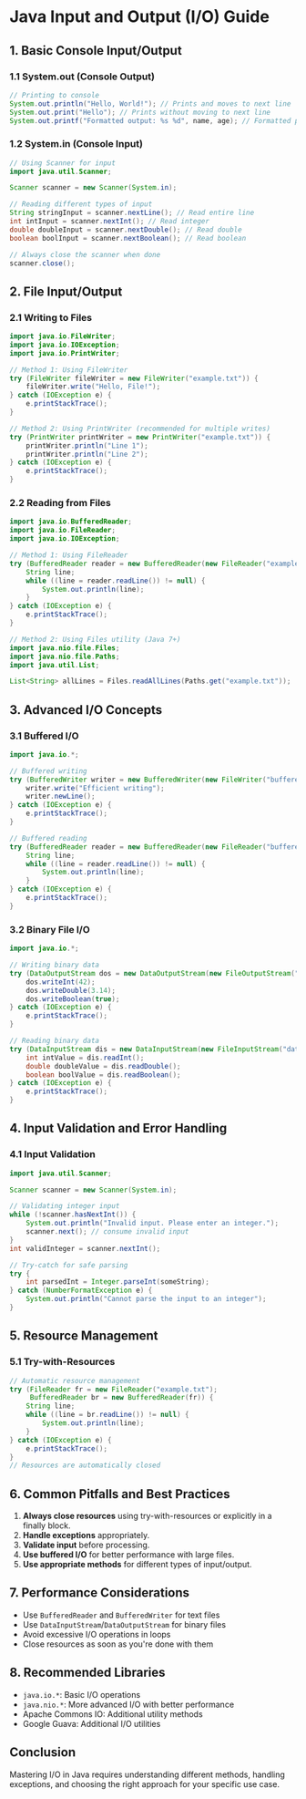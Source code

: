 # Java Input and Output (I/O) Guide

## 1. Basic Console Input/Output

### 1.1 System.out (Console Output)
```java
// Printing to console
System.out.println("Hello, World!"); // Prints and moves to next line
System.out.print("Hello"); // Prints without moving to next line
System.out.printf("Formatted output: %s %d", name, age); // Formatted printing
```

### 1.2 System.in (Console Input)
```java
// Using Scanner for input
import java.util.Scanner;

Scanner scanner = new Scanner(System.in);

// Reading different types of input
String stringInput = scanner.nextLine(); // Read entire line
int intInput = scanner.nextInt(); // Read integer
double doubleInput = scanner.nextDouble(); // Read double
boolean boolInput = scanner.nextBoolean(); // Read boolean

// Always close the scanner when done
scanner.close();
```

## 2. File Input/Output

### 2.1 Writing to Files
```java
import java.io.FileWriter;
import java.io.IOException;
import java.io.PrintWriter;

// Method 1: Using FileWriter
try (FileWriter fileWriter = new FileWriter("example.txt")) {
    fileWriter.write("Hello, File!");
} catch (IOException e) {
    e.printStackTrace();
}

// Method 2: Using PrintWriter (recommended for multiple writes)
try (PrintWriter printWriter = new PrintWriter("example.txt")) {
    printWriter.println("Line 1");
    printWriter.println("Line 2");
} catch (IOException e) {
    e.printStackTrace();
}
```

### 2.2 Reading from Files
```java
import java.io.BufferedReader;
import java.io.FileReader;
import java.io.IOException;

// Method 1: Using FileReader
try (BufferedReader reader = new BufferedReader(new FileReader("example.txt"))) {
    String line;
    while ((line = reader.readLine()) != null) {
        System.out.println(line);
    }
} catch (IOException e) {
    e.printStackTrace();
}

// Method 2: Using Files utility (Java 7+)
import java.nio.file.Files;
import java.nio.file.Paths;
import java.util.List;

List<String> allLines = Files.readAllLines(Paths.get("example.txt"));
```

## 3. Advanced I/O Concepts

### 3.1 Buffered I/O
```java
import java.io.*;

// Buffered writing
try (BufferedWriter writer = new BufferedWriter(new FileWriter("buffered.txt"))) {
    writer.write("Efficient writing");
    writer.newLine();
} catch (IOException e) {
    e.printStackTrace();
}

// Buffered reading
try (BufferedReader reader = new BufferedReader(new FileReader("buffered.txt"))) {
    String line;
    while ((line = reader.readLine()) != null) {
        System.out.println(line);
    }
} catch (IOException e) {
    e.printStackTrace();
}
```

### 3.2 Binary File I/O
```java
import java.io.*;

// Writing binary data
try (DataOutputStream dos = new DataOutputStream(new FileOutputStream("data.bin"))) {
    dos.writeInt(42);
    dos.writeDouble(3.14);
    dos.writeBoolean(true);
} catch (IOException e) {
    e.printStackTrace();
}

// Reading binary data
try (DataInputStream dis = new DataInputStream(new FileInputStream("data.bin"))) {
    int intValue = dis.readInt();
    double doubleValue = dis.readDouble();
    boolean boolValue = dis.readBoolean();
} catch (IOException e) {
    e.printStackTrace();
}
```

## 4. Input Validation and Error Handling

### 4.1 Input Validation
```java
import java.util.Scanner;

Scanner scanner = new Scanner(System.in);

// Validating integer input
while (!scanner.hasNextInt()) {
    System.out.println("Invalid input. Please enter an integer.");
    scanner.next(); // consume invalid input
}
int validInteger = scanner.nextInt();

// Try-catch for safe parsing
try {
    int parsedInt = Integer.parseInt(someString);
} catch (NumberFormatException e) {
    System.out.println("Cannot parse the input to an integer");
}
```

## 5. Resource Management

### 5.1 Try-with-Resources
```java
// Automatic resource management
try (FileReader fr = new FileReader("example.txt");
     BufferedReader br = new BufferedReader(fr)) {
    String line;
    while ((line = br.readLine()) != null) {
        System.out.println(line);
    }
} catch (IOException e) {
    e.printStackTrace();
}
// Resources are automatically closed
```

## 6. Common Pitfalls and Best Practices

1. **Always close resources** using try-with-resources or explicitly in a finally block.
2. **Handle exceptions** appropriately.
3. **Validate input** before processing.
4. **Use buffered I/O** for better performance with large files.
5. **Use appropriate methods** for different types of input/output.

## 7. Performance Considerations

- Use `BufferedReader` and `BufferedWriter` for text files
- Use `DataInputStream`/`DataOutputStream` for binary files
- Avoid excessive I/O operations in loops
- Close resources as soon as you're done with them

## 8. Recommended Libraries

- `java.io.*`: Basic I/O operations
- `java.nio.*`: More advanced I/O with better performance
- Apache Commons IO: Additional utility methods
- Google Guava: Additional I/O utilities

## Conclusion

Mastering I/O in Java requires understanding different methods, handling exceptions, and choosing the right approach for your specific use case.
